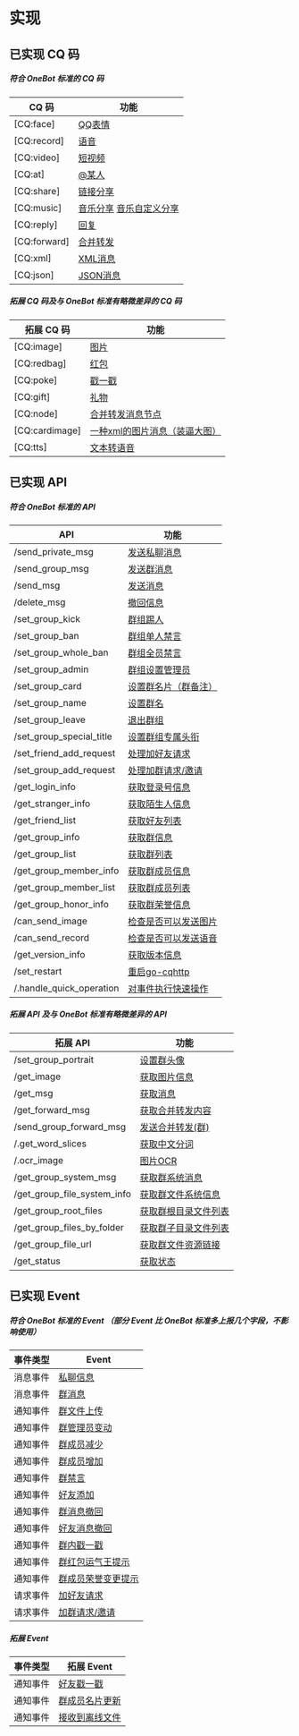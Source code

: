 # 实现


## 已实现 CQ 码

##### 符合 OneBot 标准的 CQ 码
|  CQ 码       | 功能                         |
| ------------ | ---------------------------- |
| [CQ:face]    | [QQ表情]                     |
| [CQ:record]  | [语音]                       |
| [CQ:video]   | [短视频]                     |
| [CQ:at]      | [@某人]                      |
| [CQ:share]   | [链接分享]                   |
| [CQ:music]   | [音乐分享]  [音乐自定义分享] |
| [CQ:reply]   | [回复]                       |
| [CQ:forward] | [合并转发]                   |
| [CQ:xml]     | [XML消息]                    |
| [CQ:json]    | [JSON消息]                   |

[QQ表情]: /cqcode/README.md#qq-%E8%A1%A8%E6%83%85
[语音]: /cqcode/README.md#%E8%AF%AD%E9%9F%B3
[短视频]: /cqcode/README.md#%E7%9F%AD%E8%A7%86%E9%A2%91
[@某人]: /cqcode/README.md#%E6%9F%90%E4%BA%BA
[链接分享]: /cqcode/README.md#%E9%93%BE%E6%8E%A5%E5%88%86%E4%BA%AB
[音乐分享]: /cqcode/README.md#%E9%9F%B3%E4%B9%90%E5%88%86%E4%BA%AB
[音乐自定义分享]: /cqcode/README.md#%E9%9F%B3%E4%B9%90%E8%87%AA%E5%AE%9A%E4%B9%89%E5%88%86%E4%BA%AB
[回复]: /cqcode/README.md#%E5%9B%9E%E5%A4%8D
[合并转发]: /cqcode/README.md#%E5%90%88%E5%B9%B6%E8%BD%AC%E5%8F%91
[XML消息]: /cqcode/README.md#xml-%E6%B6%88%E6%81%AF
[JSON消息]: /cqcode/README.md#json-%E6%B6%88%E6%81%AF

##### 拓展 CQ 码及与 OneBot 标准有略微差异的 CQ 码
| 拓展 CQ 码     | 功能                            |
| -------------- | ------------------------------- |
| [CQ:image]     | [图片]                          |
| [CQ:redbag]    | [红包]                          |
| [CQ:poke]      | [戳一戳]                        |
| [CQ:gift]      | [礼物]                          |
| [CQ:node]      | [合并转发消息节点]              |
| [CQ:cardimage] | [一种xml的图片消息（装逼大图）] |
| [CQ:tts]       | [文本转语音]                    |

[图片]: /cqcode/README.md#%E5%9B%BE%E7%89%87
[红包]: /cqcode/README.md#%E7%BA%A2%E5%8C%85
[戳一戳]: /cqcode/README.md#%E6%88%B3%E4%B8%80%E6%88%B3
[礼物]: /cqcode/README.md#%E7%A4%BC%E7%89%A9
[合并转发消息节点]: /cqcode/README.md#%E5%90%88%E5%B9%B6%E8%BD%AC%E5%8F%91%E6%B6%88%E6%81%AF%E8%8A%82%E7%82%B9
[一种xml的图片消息（装逼大图）]: /cqcode/README.md#cardimage
[文本转语音]: /cqcode/README.md#%E6%96%87%E6%9C%AC%E8%BD%AC%E8%AF%AD%E9%9F%B3

## 已实现 API

##### 符合 OneBot 标准的 API
| API                      | 功能                   |
| ------------------------ | ---------------------- |
| /send_private_msg        | [发送私聊消息]         |
| /send_group_msg          | [发送群消息]           |
| /send_msg                | [发送消息]             |
| /delete_msg              | [撤回信息]             |
| /set_group_kick          | [群组踢人]             |
| /set_group_ban           | [群组单人禁言]         |
| /set_group_whole_ban     | [群组全员禁言]         |
| /set_group_admin         | [群组设置管理员]       |
| /set_group_card          | [设置群名片（群备注）] |
| /set_group_name          | [设置群名]             |
| /set_group_leave         | [退出群组]             |
| /set_group_special_title | [设置群组专属头衔]     |
| /set_friend_add_request  | [处理加好友请求]       |
| /set_group_add_request   | [处理加群请求/邀请]    |
| /get_login_info          | [获取登录号信息]       |
| /get_stranger_info       | [获取陌生人信息]       |
| /get_friend_list         | [获取好友列表]         |
| /get_group_info          | [获取群信息]           |
| /get_group_list          | [获取群列表]           |
| /get_group_member_info   | [获取群成员信息]       |
| /get_group_member_list   | [获取群成员列表]       |
| /get_group_honor_info    | [获取群荣誉信息]       |
| /can_send_image          | [检查是否可以发送图片] |
| /can_send_record         | [检查是否可以发送语音] |
| /get_version_info        | [获取版本信息]         |
| /set_restart             | [重启go-cqhttp]        |
| /.handle_quick_operation | [对事件执行快速操作]   |


[发送私聊消息]: /api/README.md#%E5%8F%91%E9%80%81%E7%A7%81%E8%81%8A%E6%B6%88%E6%81%AF
[发送群消息]: /api/README.md#%E5%8F%91%E9%80%81%E7%BE%A4%E6%B6%88%E6%81%AF
[发送消息]: /api/README.md#%E5%8F%91%E9%80%81%E6%B6%88%E6%81%AF
[撤回信息]: /api/README.md#%E6%92%A4%E5%9B%9E%E6%B6%88%E6%81%AF
[群组踢人]: /api/README.md#%E7%BE%A4%E7%BB%84%E8%B8%A2%E4%BA%BA
[群组单人禁言]: /api/README.md#%E7%BE%A4%E7%BB%84%E5%8D%95%E4%BA%BA%E7%A6%81%E8%A8%80
[群组全员禁言]: /api/README.md#%E7%BE%A4%E7%BB%84%E5%85%A8%E5%91%98%E7%A6%81%E8%A8%80
[群组设置管理员]: /api/README.md#%E7%BE%A4%E7%BB%84%E8%AE%BE%E7%BD%AE%E7%AE%A1%E7%90%86%E5%91%98
[设置群名片（群备注）]: /api/README.md#%E8%AE%BE%E7%BD%AE%E7%BE%A4%E5%90%8D%E7%89%87-%E7%BE%A4%E5%A4%87%E6%B3%A8
[设置群名]: /api/README.md#%E8%AE%BE%E7%BD%AE%E7%BE%A4%E5%90%8D
[退出群组]: /api/README.md#%E9%80%80%E5%87%BA%E7%BE%A4%E7%BB%84
[设置群组专属头衔]: /api/README.md#%E8%AE%BE%E7%BD%AE%E7%BE%A4%E7%BB%84%E4%B8%93%E5%B1%9E%E5%A4%B4%E8%A1%94
[处理加好友请求]: /api/README.md#%E5%A4%84%E7%90%86%E5%8A%A0%E5%A5%BD%E5%8F%8B%E8%AF%B7%E6%B1%82
[处理加群请求/邀请]: /api/README.md#%E5%A4%84%E7%90%86%E5%8A%A0%E7%BE%A4%E8%AF%B7%E6%B1%82-%E9%82%80%E8%AF%B7
[获取登录号信息]: /api/README.md#%E8%8E%B7%E5%8F%96%E7%99%BB%E5%BD%95%E5%8F%B7%E4%BF%A1%E6%81%AF
[获取陌生人信息]: /api/README.md#%E8%8E%B7%E5%8F%96%E9%99%8C%E7%94%9F%E4%BA%BA%E4%BF%A1%E6%81%AF
[获取好友列表]: /api/README.md#%E8%8E%B7%E5%8F%96%E5%A5%BD%E5%8F%8B%E5%88%97%E8%A1%A8
[获取群信息]: /api/README.md#%E8%8E%B7%E5%8F%96%E7%BE%A4%E4%BF%A1%E6%81%AF
[获取群列表]: /api/README.md#%E8%8E%B7%E5%8F%96%E7%BE%A4%E5%88%97%E8%A1%A8
[获取群成员信息]: /api/README.md#%E8%8E%B7%E5%8F%96%E7%BE%A4%E6%88%90%E5%91%98%E4%BF%A1%E6%81%AF
[获取群成员列表]: /api/README.md#%E8%8E%B7%E5%8F%96%E7%BE%A4%E6%88%90%E5%91%98%E5%88%97%E8%A1%A8
[获取群荣誉信息]: /api/README.md#%E8%8E%B7%E5%8F%96%E7%BE%A4%E8%8D%A3%E8%AA%89%E4%BF%A1%E6%81%AF
[检查是否可以发送图片]: /api/README.md#%E6%A3%80%E6%9F%A5%E6%98%AF%E5%90%A6%E5%8F%AF%E4%BB%A5%E5%8F%91%E9%80%81%E5%9B%BE%E7%89%87
[检查是否可以发送语音]: /api/README.md#%E6%A3%80%E6%9F%A5%E6%98%AF%E5%90%A6%E5%8F%AF%E4%BB%A5%E5%8F%91%E9%80%81%E8%AF%AD%E9%9F%B3
[获取版本信息]: /api/README.md#%E8%8E%B7%E5%8F%96%E7%89%88%E6%9C%AC%E4%BF%A1%E6%81%AF
[重启go-cqhttp]: /api/README.md#%E9%87%8D%E5%90%AF-onebot-%E5%AE%9E%E7%8E%B0
[对事件执行快速操作]: /api/README.md#%E5%AF%B9%E4%BA%8B%E4%BB%B6%E6%89%A7%E8%A1%8C%E5%BF%AB%E9%80%9F%E6%93%8D%E4%BD%9C-%E9%9A%90%E8%97%8Fapi

##### 拓展 API 及与 OneBot 标准有略微差异的 API
| 拓展 API                    | 功能                   |
| --------------------------- | ---------------------- |
| /set_group_portrait         | [设置群头像]           |
| /get_image                  | [获取图片信息]         |
| /get_msg                    | [获取消息]             |
| /get_forward_msg            | [获取合并转发内容]     |
| /send_group_forward_msg     | [发送合并转发(群)]     |
| /.get_word_slices           | [获取中文分词]         |
| /.ocr_image                 | [图片OCR]              |
| /get_group_system_msg       | [获取群系统消息]       |
| /get_group_file_system_info | [获取群文件系统信息]   |
| /get_group_root_files       | [获取群根目录文件列表] |
| /get_group_files_by_folder  | [获取群子目录文件列表] |
| /get_group_file_url         | [获取群文件资源链接]   |
| /get_status                 | [获取状态]             |

[设置群头像]: /api/README.md#%E8%AE%BE%E7%BD%AE%E7%BE%A4%E5%A4%B4%E5%83%8F
[获取图片信息]: /api/README.md#%E8%8E%B7%E5%8F%96%E5%9B%BE%E7%89%87%E4%BF%A1%E6%81%AF
[获取消息]: /api/README.md#%E8%8E%B7%E5%8F%96%E6%B6%88%E6%81%AF
[获取合并转发内容]: /api/README.md#%E8%8E%B7%E5%8F%96%E5%90%88%E5%B9%B6%E8%BD%AC%E5%8F%91%E5%86%85%E5%AE%B9
[发送合并转发(群)]: /api/README.md#%E5%8F%91%E9%80%81%E5%90%88%E5%B9%B6%E8%BD%AC%E5%8F%91-%E7%BE%A4
[获取中文分词]: /api/README.md#%E8%8E%B7%E5%8F%96%E4%B8%AD%E6%96%87%E5%88%86%E8%AF%8D-%E9%9A%90%E8%97%8Fapi
[图片OCR]: /api/README.md#%E5%9B%BE%E7%89%87ocr-%E9%9A%90%E8%97%8Fapi
[获取群系统消息]: /api/README.md#%E8%8E%B7%E5%8F%96%E7%BE%A4%E7%B3%BB%E7%BB%9F%E6%B6%88%E6%81%AF
[获取群文件系统信息]: /api/README.md#%E8%8E%B7%E5%8F%96%E7%BE%A4%E6%96%87%E4%BB%B6%E7%B3%BB%E7%BB%9F%E4%BF%A1%E6%81%AF
[获取群根目录文件列表]: /api/README.md#%E8%8E%B7%E5%8F%96%E7%BE%A4%E6%A0%B9%E7%9B%AE%E5%BD%95%E6%96%87%E4%BB%B6%E5%88%97%E8%A1%A8
[获取群子目录文件列表]: /api/README.md#%E8%8E%B7%E5%8F%96%E7%BE%A4%E5%AD%90%E7%9B%AE%E5%BD%95%E6%96%87%E4%BB%B6%E5%88%97%E8%A1%A8
[获取群文件资源链接]: /api/README.md#%E8%8E%B7%E5%8F%96%E7%BE%A4%E6%96%87%E4%BB%B6%E8%B5%84%E6%BA%90%E9%93%BE%E6%8E%A5
[获取状态]: /api/README.md#%E8%8E%B7%E5%8F%96%E7%8A%B6%E6%80%81

## 已实现 Event 

##### 符合 OneBot 标准的 Event （部分 Event 比 OneBot 标准多上报几个字段，不影响使用）
| 事件类型 | Event            |
| -------- | ---------------- |
| 消息事件 | [私聊信息]       |
| 消息事件 | [群消息]         |
| 通知事件 | [群文件上传]     |
| 通知事件 | [群管理员变动]   |
| 通知事件 | [群成员减少]     |
| 通知事件 | [群成员增加]     |
| 通知事件 | [群禁言]         |
| 通知事件 | [好友添加]       |
| 通知事件 | [群消息撤回]     |
| 通知事件 | [好友消息撤回]   |
| 通知事件 | [群内戳一戳]     |
| 通知事件 | [群红包运气王提示]   |
| 通知事件 | [群成员荣誉变更提示] |
| 请求事件 | [加好友请求]     |
| 请求事件 | [加群请求/邀请]  |

[私聊信息]: /event/README.md#%E7%A7%81%E8%81%8A%E6%B6%88%E6%81%AF
[群消息]: /event/README.md#%E7%BE%A4%E6%B6%88%E6%81%AF
[群文件上传]: /event/README.md#%E7%BE%A4%E6%96%87%E4%BB%B6%E4%B8%8A%E4%BC%A0
[群管理员变动]: /event/README.md#%E7%BE%A4%E7%AE%A1%E7%90%86%E5%91%98%E5%8F%98%E5%8A%A8
[群成员减少]: /event/README.md#%E7%BE%A4%E6%88%90%E5%91%98%E5%87%8F%E5%B0%91
[群成员增加]: /event/README.md#%E7%BE%A4%E6%88%90%E5%91%98%E5%A2%9E%E5%8A%A0
[群禁言]: /event/README.md#%E7%BE%A4%E7%A6%81%E8%A8%80
[好友添加]: /event/README.md#%E5%A5%BD%E5%8F%8B%E6%B7%BB%E5%8A%A0
[群消息撤回]: /event/README.md#%E7%BE%A4%E6%B6%88%E6%81%AF%E6%92%A4%E5%9B%9E
[好友消息撤回]: /event/README.md#%E5%A5%BD%E5%8F%8B%E6%B6%88%E6%81%AF%E6%92%A4%E5%9B%9E
[群内戳一戳]: /event/README.md#%E7%BE%A4%E5%86%85%E6%88%B3%E4%B8%80%E6%88%B3
[群红包运气王提示]: /event/README.md#%E7%BE%A4%E7%BA%A2%E5%8C%85%E8%BF%90%E6%B0%94%E7%8E%8B%E6%8F%90%E7%A4%BA
[群成员荣誉变更提示]: /event/README.md##%E7%BE%A4%E6%88%90%E5%91%98%E8%8D%A3%E8%AA%89%E5%8F%98%E6%9B%B4%E6%8F%90%E7%A4%BA
[加好友请求]: /event/README.md#%E5%8A%A0%E5%A5%BD%E5%8F%8B%E8%AF%B7%E6%B1%82
[加群请求/邀请]: /event/README.md#%E5%8A%A0%E7%BE%A4%E8%AF%B7%E6%B1%82-%E9%82%80%E8%AF%B7

##### 拓展 Event 
| 事件类型 | 拓展 Event       |
| -------- | ---------------- |
| 通知事件 | [好友戳一戳]     |
| 通知事件 | [群成员名片更新] |
| 通知事件 | [接收到离线文件] |

[好友戳一戳]: /event/README.md#%E5%A5%BD%E5%8F%8B%E6%88%B3%E4%B8%80%E6%88%B3
[群成员名片更新]: /event/README.md#%E7%BE%A4%E6%88%90%E5%91%98%E5%90%8D%E7%89%87%E6%9B%B4%E6%96%B0
[接收到离线文件]: /event/README.md#%E6%8E%A5%E6%94%B6%E5%88%B0%E7%A6%BB%E7%BA%BF%E6%96%87%E4%BB%B6
